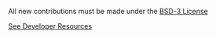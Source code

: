 All new contributions must be made under the [BSD-3 License](LICENSE)

[See Developer Resources](https://visit-sphinx-github-user-manual.readthedocs.io/en/develop/dev_manual/index.html)
